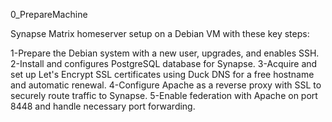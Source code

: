 0_PrepareMachine

Synapse Matrix homeserver setup on a Debian VM with these key steps:

1-Prepare the Debian system with a new user, upgrades, and enables SSH.
2-Install and configures PostgreSQL database for Synapse.
3-Acquire and set up Let's Encrypt SSL certificates using Duck DNS for a free hostname and automatic renewal.
4-Configure Apache as a reverse proxy with SSL to securely route traffic to Synapse.
5-Enable federation with Apache on port 8448 and handle necessary port forwarding.
